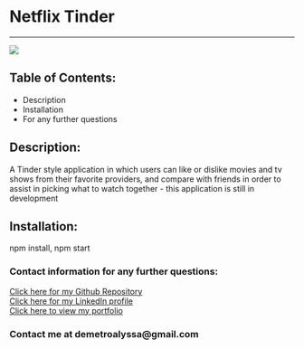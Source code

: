 <!DOCTYPE html>
<html lang= "en">
<head>
<meta charset="UTF-8" />
<meta name="viewport" content="width=device-width, initial-scale=1.0">
<h1>Netflix Tinder</h1>
<hr>
</head>
<body>
<img src="https://i.imgur.com/q5gP2nM.jpg"></img>

<h2>Table of Contents:</h2>
    
<ul>
<li>Description</li>
<li>Installation</li>
<li>For any further questions</li>
</ul>   

<h2>Description:</h2>
<p>A Tinder style application in which users can like or dislike movies and tv shows from their favorite providers, and compare with friends in order to assist in picking what to watch together - this application is still in development</p>

<h2>Installation:</h2>
<p>npm install, npm start</p>

<h3>Contact information for any further questions:</h3>
     
<a href="https://github.com/leanndemetro/netflix-tinder"> Click here for my Github Repository </a>
<br>
<a href="https://www.linkedin.com/in/alyssa-de-metro-59abba1b0/"> Click here for my LinkedIn profile </a>
<br>
<a href="https://demetroalyssa.herokuapp.com/"> Click here to view my portfolio </a>

<h3>Contact me at demetroalyssa@gmail.com</h3>
</body> 
</html>